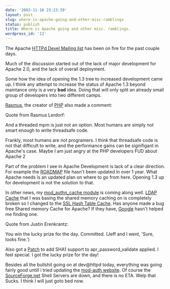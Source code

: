 ```yaml
---
date: '2003-11-16 23:23:39'
layout: post
slug: where-is-apache-going-and-other-misc-ramblings
status: publish
title: Where is Apache going and other misc. ramblings.
wordpress_id: '13'
---
```


The Apache [HTTPd Devel Mailing list](http://marc.theaimsgroup.com/?l=apache-httpd-dev) has been on fire for the past couple days.  

Much of the discussion started out of the lack of major development for Apache 2.0, and the lack of overall deployment.  
  

Some how the idea of opening the 1.3 tree to increased development came up.  I think any attempt to increase the status of Apache 1.3 beyond maintance only is a very **bad** idea.  Doing that will only split an already small group of developers into two different camps.  
  


[Rasmus](http://lerdorf.com), the creator of [PHP](http://www.php.net) also made a comment:


Quote from Rasmus Lerdorf:

And a threaded mpm is just not an option.  Most humans
are simply not smart enough to write threadsafe code.  




Frankly, most humans are not programers. I think that threadsafe code is not that difficult to write, and the performance gains can be signifigant in Apache's case.  Maybe I am just angry at the PHP developers FUD about Apache 2  
  

Part of the problem I see in Apache Development is lack of a clear direction.  For example the [ROADMAP](http://cvs.apache.org/viewcvs.cgi/~checkout~/httpd-2.0/ROADMAP?rev=1.26&content-type=text/vnd.viewcvs-markup) file hasn't been updated in over 1 year.  What Apache needs is an updated plan on where to go from here.  Opening 1.3 up for development is not the solution to that.  

  
  

In other news, my [mod_authn_cache module](http://mod-auth.sf.net) is coming along well. [LDAP Cache](http://nagoya.apache.org/bugzilla/show_bug.cgi?id=18756) that I was basing the shared memory caching on is completely broken so I changed to the 
[SSL Hash Table Cache](http://nagoya.apache.org/bugzilla/show_bug.cgi?id=17876).  Has anyone made a bug free Shared memory Cache for Apache? If they have, [Google](http://www.google.com) hasn't helped me finding one.  
  



Quote from Justin Erenkrantz:


You win the lucky prize for the day.    Committed.  (Jeff and I went, 'Sure, looks fine.')



Also got a [Patch](http://force-elite.com/~chip/patches/apr-util/apr_md5/) to add SHA1 support to apr_password_validate applied. I feel special. I got the lucky prize for the day!  

  
Besides all the bullshit going on at dev@httpd today, everything was going fairly good untill i tried updating the [mod-auth website](http://mod-auth.sf.net/).  Of course the [SourceForge.net](http://www.sourceforge.net) Shell Servers are down, and there is no ETA. Welp that Sucks. I think I will just goto bed now.  

